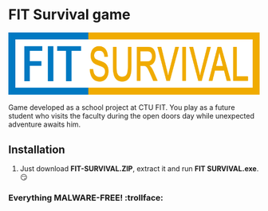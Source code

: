 # FIT Survival game

![logo](/graphics/sprites/logo.png)

Game developed as a school project at CTU FIT. You play as a future student who visits the faculty during the open doors day while unexpected adventure awaits him.

## Installation
1.  Just download **FIT-SURVIVAL.ZIP**, extract it and run **FIT SURVIVAL.exe**. :smirk:

### Everything MALWARE-FREE! :trollface:
